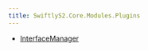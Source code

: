 ```yaml
---
title: SwiftlyS2.Core.Modules.Plugins
---
```


- [InterfaceManager](/docs/api/core/modules/plugins/interfacemanager)


